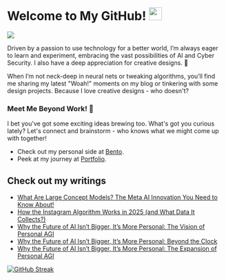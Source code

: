 # Welcome to My GitHub! <img src="https://raw.githubusercontent.com/MartinHeinz/MartinHeinz/master/wave.gif" width="30px"> 
![](https://komarev.com/ghpvc/?username=REDDITARUN&color=grey)

Driven by a passion to use technology for a better world, I’m always eager to learn and experiment, embracing the vast possibilities of AI and Cyber Security. I also have a deep appreciation for creative designs. 🎨

When I’m not neck-deep in neural nets or tweaking algorithms, you’ll find me sharing my latest "Woah!" moments on my blog or tinkering with some design projects. Because I love creative designs - who doesn't?

### Meet Me Beyond Work! 🤝
I bet you've got some exciting ideas brewing too. What's got you curious lately? Let's connect and brainstorm - who knows what we might come up with together!
- Check out my personal side at [Bento](https://bento.me/tarunreddi).
- Peek at my journey at [Portfolio](https://redditarun.github.io/).


## Check out my writings 
<!-- BLOG-POST-LIST:START -->
- [What Are Large Concept Models? The Meta AI Innovation You Need to Know About!](https://medium.com/predict/what-are-large-concept-models-the-meta-ai-innovation-you-need-to-know-about-2375a618fed1?source=rss-9ecb664d87c1------2)
- [How the Instagram Algorithm Works in 2025 &lpar;and What Data It Collects?&rpar;](https://medium.com/@teendifferent/how-the-instagram-algorithm-works-in-2024-and-what-data-it-collects-cd8410d0d117?source=rss-9ecb664d87c1------2)
- [Why the Future of AI Isn’t Bigger, It’s More Personal: The Vision of Personal AGI](https://thegrayarea.tech/why-the-future-of-ai-isnt-bigger-it-s-more-personal-the-vision-of-personal-agi-ff29d270d617?source=rss-9ecb664d87c1------2)
- [Why the Future of AI Isn’t Bigger, It’s More Personal: Beyond the Clock](https://osintteam.blog/why-the-future-of-ai-isnt-bigger-it-s-more-personal-beyond-the-clock-f97b6cf61d25?source=rss-9ecb664d87c1------2)
- [Why the Future of AI Isn’t Bigger, It’s More Personal: The Expansion of Personal AGI](https://osintteam.blog/why-the-future-of-ai-isnt-bigger-it-s-more-personal-the-expansion-of-personal-agi-6ee63df44d3d?source=rss-9ecb664d87c1------2)
<!-- BLOG-POST-LIST:END -->



[![GitHub Streak](https://streak-stats.demolab.com?user=REDDITARUN&theme=tokyonight&hide_border=true&background=EB545400)](https://git.io/streak-stats)



<!--
**REDDITARUN/REDDITARUN** is a ✨ _special_ ✨ repository because its `README.md` (this file) appears on your GitHub profile.

Here are some ideas to get you started:

- 🔭 I’m currently working on ...
- 🌱 I’m currently learning ...
- 👯 I’m looking to collaborate on ...
- 🤔 I’m looking for help with ...
- 💬 Ask me about ...
- 📫 How to reach me: ...
- 😄 Pronouns: ...
- ⚡ Fun fact: ...
-->
